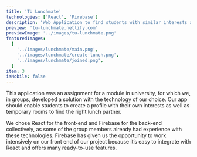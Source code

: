 ```yaml
---
title: 'TU Lunchmate'
technologies: ['React', 'Firebase']
description: 'Web Application to find students with similar interests and go to lunch together'
preview: 'tu-lunchmate.netlify.com'
previewImage: '../images/tu-lunchmate.png'
featuredImages:
  [
    '../images/lunchmate/main.png',
    '../images/lunchmate/create-lunch.png',
    '../images/lunchmate/joined.png',
  ]
item: 3
isMobile: false
---
```


This application was an assignment for a module in university, for which we, in groups, developed a solution with the technology of our choice. Our app should enable students to create a profile with their own interests as well as temporary rooms to find the right lunch partner.

We chose React for the front-end and Firebase for the back-end collectively, as some of the group members already had experience with these technologies. Firebase has given us the opportunity to work intensively on our front end of our project because it‘s easy to integrate with React and offers many ready-to-use features.
